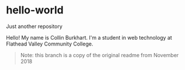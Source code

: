 # hello-world
Just another repository

Hello! My name is Collin Burkhart. I'm a student in web technology at Flathead Valley Community College.

> Note: this branch is a copy of the original readme from November 2018

